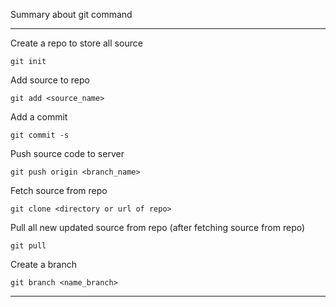 Summary about git command

----------------
Create a repo to store all source

	git init

Add source to repo

	git add <source_name>

Add a commit

	git commit -s

Push source code to server

	git push origin <branch_name>

Fetch source from repo

	git clone <directory or url of repo>

Pull all new updated source from repo (after fetching source from repo)

	git pull

Create a branch 

	git branch <name_branch>

-----------------
	
